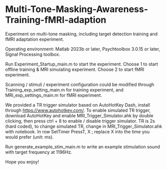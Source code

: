 # Multi-Tone-Masking-Awareness-Training-fMRI-adaption
Experiment on multi-tone masking, including target detection training and fMRI adaptation experiment.

Operating environment: 
  Matlab 2023b or later, Psychtoolbox 3.0.15 or later, Signal Processing toolbox.

Run Experiment_Startup_main.m to start the experiment.
  Choose 1 to start offline training & MRI simulating experiment.
  Choose 2 to start fMRI experiment.

Scanning / stimuli / experiment configuration could be modified through Training_exp_setting_main.m for training experiment, and MRI_exp_settings_main.m for fMRI experiment.

We provided a TR trigger simulator based on AutoHotKey Dash, install through https://www.autohotkey.com/.
To enable simulated TR trigger, download AutoHotKey and enable MRI_Trigger_Simulator.ahk by double clicking, then press ctrl + 8 to enable / disable trigger simulator.
TR is 2s (hard coded), to change simulated TR, change in MRI_Trigger_Simulator.ahk with notebook. In row SetTimer PressT, X ; replace X into the time you would prefer (unit: ms).

Run generate_example_stim_main.m to write an example stimulation sound with target frequency at 1196Hz.

Hope you enjoy!

